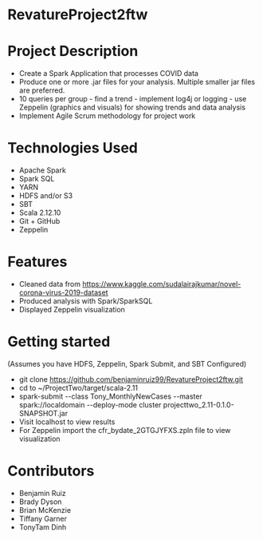 # RevatureProject2ftw


# Project Description
- Create a Spark Application that processes COVID data
- Produce one or more .jar files for your analysis. Multiple smaller jar files are preferred. 
- 10 queries per group - find a trend - implement log4j or logging  - use Zeppelin (graphics and visuals) for showing trends and data analysis 
- Implement Agile Scrum methodology for project work 

# Technologies Used
- Apache Spark
- Spark SQL
- YARN
- HDFS and/or S3
- SBT
- Scala 2.12.10
- Git + GitHub
- Zeppelin

# Features
- Cleaned data from https://www.kaggle.com/sudalairajkumar/novel-corona-virus-2019-dataset
- Produced analysis with Spark/SparkSQL
- Displayed Zeppelin visualization

# Getting started
(Assumes you have HDFS, Zeppelin, Spark Submit, and SBT Configured)
- git clone https://github.com/benjaminruiz99/RevatureProject2ftw.git
- cd to  ~/ProjectTwo/target/scala-2.11
- spark-submit --class Tony_MonthlyNewCases --master spark://localdomain --deploy-mode cluster projecttwo_2.11-0.1.0-SNAPSHOT.jar
- Visit localhost to view results
- For Zeppelin import the cfr_bydate_2GTGJYFXS.zpln file to view visualization

# Contributors
- Benjamin Ruiz
- Brady Dyson
- Brian McKenzie
- Tiffany Garner
- TonyTam Dinh
